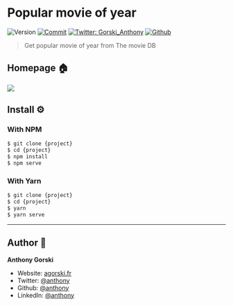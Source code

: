 # Popular movie of year

![Version](https://img.shields.io/badge/version-1.0.0-blue.svg?cacheSeconds=2592000)
[![Commit](https://img.shields.io/github/last-commit/GorskiAnthony/popularMovieOfYear)](https://github.com/GorskiAnthony/popularMovieOfYear)
[![Twitter: Gorski_Anthony](https://img.shields.io/twitter/follow/Gorski_Anthony.svg?style=social)](https://twitter.com/Gorski_anthony)
[![Github](https://img.shields.io/github/followers/GorskiAnthony?style=social)](https://github.com/GorskiAnthony)

> Get popular movie of year from The movie DB

## Homepage 🏠

![](_ressource/home.png)

## Install ⚙️

### With NPM

```sh
$ git clone {project}
$ cd {project}
$ npm install
$ npm serve
```

### With Yarn

```sh
$ git clone {project}
$ cd {project}
$ yarn 
$ yarn serve
```

---

## Author 👤

**Anthony Gorski**

- Website: [agorski.fr](https://www.agorski.fr)
- Twitter: [@anthony](https://twitter.com/Gorski_Anthony)
- Github: [@anthony](https://github.com/GorskiAnthony)
- LinkedIn: [@anthony](https://linkedin.com/in/anthony-gorski)
